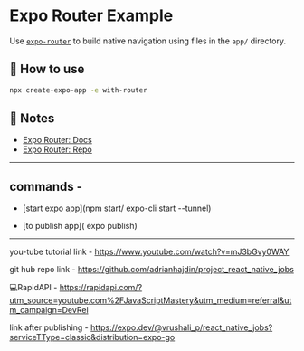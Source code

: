 # Expo Router Example

Use [`expo-router`](https://expo.github.io/router) to build native navigation using files in the `app/` directory.

## 🚀 How to use

```sh
npx create-expo-app -e with-router
```

## 📝 Notes

- [Expo Router: Docs](https://expo.github.io/router)
- [Expo Router: Repo](https://github.com/expo/router)
---------------------------------------------------

## commands - 
- [start expo app](npm start/ expo-cli start --tunnel)

- [to publish app]( expo publish)
-----------------------------------------------------

you-tube tutorial link - https://www.youtube.com/watch?v=mJ3bGvy0WAY

git hub repo link - https://github.com/adrianhajdin/project_react_native_jobs

💻RapidAPI - https://rapidapi.com/?utm_source=youtube.com%2FJavaScriptMastery&utm_medium=referral&utm_campaign=DevRel

link after publishing - https://expo.dev/@vrushali_p/react_native_jobs?serviceTType=classic&distribution=expo-go